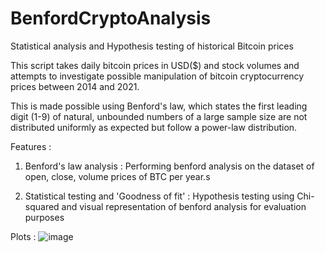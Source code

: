 # BenfordCryptoAnalysis
Statistical analysis and Hypothesis testing of historical Bitcoin prices 


This script takes daily bitcoin prices in USD($) and stock volumes and attempts to investigate possible manipulation of bitcoin cryptocurrency prices between 2014 and 2021.
 
This is made possible using Benford's law, which states the first leading digit (1-9) of natural, unbounded numbers of a large sample size are not distributed uniformly as expected but follow a power-law distribution. 

Features :

1. Benford's law analysis : Performing benford analysis on the dataset of open, close, volume prices of BTC per year.s


2. Statistical testing and 'Goodness of fit' : Hypothesis testing using Chi-squared and visual representation of benford analysis for evaluation purposes


Plots :
![image](https://user-images.githubusercontent.com/24480156/129102076-89aaa40f-8b11-4461-9972-3754971bc77b.png)

